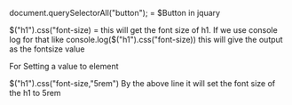 document.querySelectorAll("button"); = $Button in jquary

$("h1").css("font-size) = this will get the font size of h1.
If we use console log for that like console.log($("h1").css("font-size)) this will give the output as the fontsize value

For Setting a value to element

$("h1").css("font-size,"5rem")
By the above line it will set the font size of the h1 to 5rem

